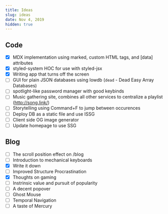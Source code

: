 ```yaml
---
title: Ideas
slug: ideas
date: Nov 4, 2019
hidden: true
---
```


## Code

- [x] MDX implementation using marked, custom HTML tags, and \[data\] attributes
- [x] styled-system HOC for use with styled-jsx
- [x] Writing app that turns off the screen
- [ ] GUI for plain JSON databases using lowdb (`dead` - Dead Easy Array Databases)
- [ ] spotlight-like password manager with good keybinds
- [ ] Music gathering site, combines all other services to centralize a playlist (http://song.link/)
- [ ] Storytelling using Command+F to jump between occurences
- [ ] Deploy DB as a static file and use ISSG
- [ ] Client side OG image generator
- [ ] Update homepage to use SSG

## Blog

- [ ] The scroll position effect on /blog
- [ ] Introduction to mechanical keyboards
- [x] Write it down
- [ ] Improved Structure Procrastination
- [x] Thoughts on gaming
- [ ] Instrinsic value and pursuit of popularity
- [ ] A decent popover
- [ ] Ghost Mouse
- [ ] Temporal Navigation
- [ ] A taste of Mercury
